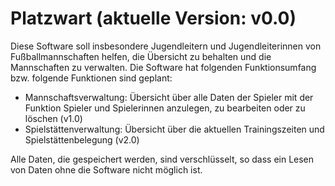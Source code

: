 # Platzwart (aktuelle Version: v0.0)
Diese Software soll insbesondere Jugendleitern und Jugendleiterinnen von Fußballmannschaften helfen, die Übersicht zu behalten und die Mannschaften zu verwalten. 
Die Software hat folgenden Funktionsumfang bzw. folgende Funktionen sind geplant: 
* Mannschaftsverwaltung: Übersicht über alle Daten der Spieler mit der Funktion Spieler und Spielerinnen anzulegen, zu bearbeiten oder zu löschen (v1.0)
* Spielstättenverwaltung: Übersicht über die aktuellen Trainingszeiten und Spielstättenbelegung (v2.0)

Alle Daten, die gespeichert werden, sind verschlüsselt, so dass ein Lesen von Daten ohne die Software nicht möglich ist.

